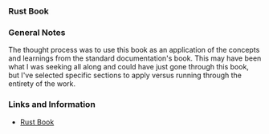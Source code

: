 ### Rust Book

### General Notes
The thought process was to use this book as an application of the concepts and
learnings from the standard documentation's book. This may have been what I was
seeking all along and could have just gone through this book, but I've selected
specific sections to apply versus running through the entirety of the work.

### Links and Information
- [Rust Book](https://doc.rust-lang.org/book/2018-edition/foreword.html)
